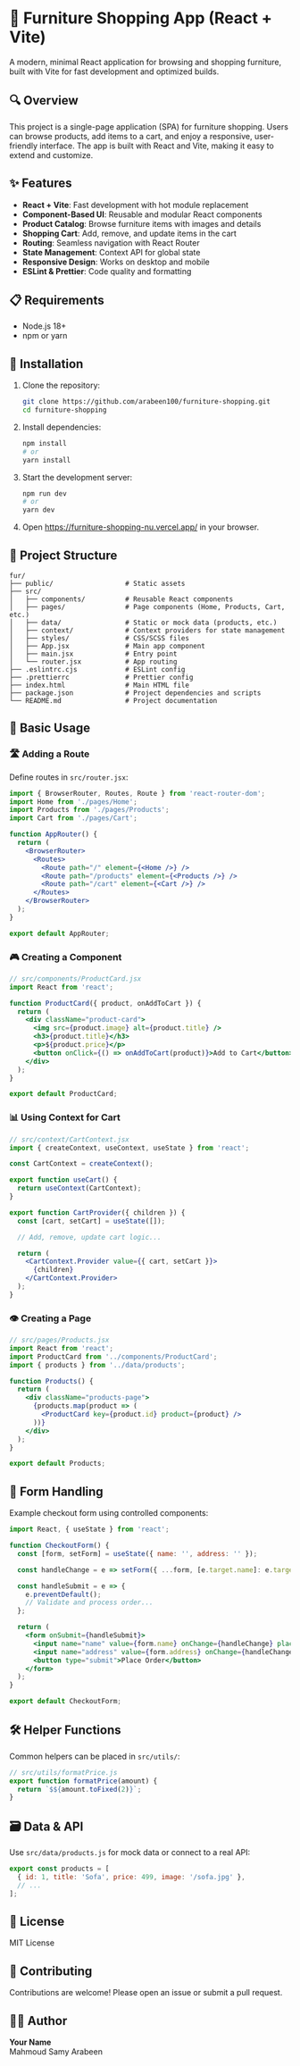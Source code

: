 # 🛒 Furniture Shopping App (React + Vite)

A modern, minimal React application for browsing and shopping furniture, built with Vite for fast development and optimized builds.

## 🔍 Overview

This project is a single-page application (SPA) for furniture shopping. Users can browse products, add items to a cart, and enjoy a responsive, user-friendly interface. The app is built with React and Vite, making it easy to extend and customize.

## ✨ Features

- **React + Vite**: Fast development with hot module replacement
- **Component-Based UI**: Reusable and modular React components
- **Product Catalog**: Browse furniture items with images and details
- **Shopping Cart**: Add, remove, and update items in the cart
- **Routing**: Seamless navigation with React Router
- **State Management**: Context API for global state
- **Responsive Design**: Works on desktop and mobile
- **ESLint & Prettier**: Code quality and formatting

## 📋 Requirements

- Node.js 18+
- npm or yarn

## 💾 Installation

1. Clone the repository:
   ```bash
   git clone https://github.com/arabeen100/furniture-shopping.git
   cd furniture-shopping
   ```

2. Install dependencies:
   ```bash
   npm install
   # or
   yarn install
   ```

3. Start the development server:
   ```bash
   npm run dev
   # or
   yarn dev
   ```

4. Open https://furniture-shopping-nu.vercel.app/ in your browser.

## 📁 Project Structure

```
fur/
├── public/                  # Static assets
├── src/
│   ├── components/          # Reusable React components
│   ├── pages/               # Page components (Home, Products, Cart, etc.)
│   ├── data/                # Static or mock data (products, etc.)
│   ├── context/             # Context providers for state management
│   ├── styles/              # CSS/SCSS files
│   ├── App.jsx              # Main app component
│   ├── main.jsx             # Entry point
│   └── router.jsx           # App routing
├── .eslintrc.cjs            # ESLint config
├── .prettierrc              # Prettier config
├── index.html               # Main HTML file
├── package.json             # Project dependencies and scripts
└── README.md                # Project documentation
```

## 🔰 Basic Usage

### 🛣️ Adding a Route

Define routes in `src/router.jsx`:

```jsx
import { BrowserRouter, Routes, Route } from 'react-router-dom';
import Home from './pages/Home';
import Products from './pages/Products';
import Cart from './pages/Cart';

function AppRouter() {
  return (
    <BrowserRouter>
      <Routes>
        <Route path="/" element={<Home />} />
        <Route path="/products" element={<Products />} />
        <Route path="/cart" element={<Cart />} />
      </Routes>
    </BrowserRouter>
  );
}

export default AppRouter;
```

### 🎮 Creating a Component

```jsx
// src/components/ProductCard.jsx
import React from 'react';

function ProductCard({ product, onAddToCart }) {
  return (
    <div className="product-card">
      <img src={product.image} alt={product.title} />
      <h3>{product.title}</h3>
      <p>${product.price}</p>
      <button onClick={() => onAddToCart(product)}>Add to Cart</button>
    </div>
  );
}

export default ProductCard;
```

### 📊 Using Context for Cart

```jsx
// src/context/CartContext.jsx
import { createContext, useContext, useState } from 'react';

const CartContext = createContext();

export function useCart() {
  return useContext(CartContext);
}

export function CartProvider({ children }) {
  const [cart, setCart] = useState([]);

  // Add, remove, update cart logic...

  return (
    <CartContext.Provider value={{ cart, setCart }}>
      {children}
    </CartContext.Provider>
  );
}
```

### 👁️ Creating a Page

```jsx
// src/pages/Products.jsx
import React from 'react';
import ProductCard from '../components/ProductCard';
import { products } from '../data/products';

function Products() {
  return (
    <div className="products-page">
      {products.map(product => (
        <ProductCard key={product.id} product={product} />
      ))}
    </div>
  );
}

export default Products;
```

## 📝 Form Handling

Example checkout form using controlled components:

```jsx
import React, { useState } from 'react';

function CheckoutForm() {
  const [form, setForm] = useState({ name: '', address: '' });

  const handleChange = e => setForm({ ...form, [e.target.name]: e.target.value });

  const handleSubmit = e => {
    e.preventDefault();
    // Validate and process order...
  };

  return (
    <form onSubmit={handleSubmit}>
      <input name="name" value={form.name} onChange={handleChange} placeholder="Name" required />
      <input name="address" value={form.address} onChange={handleChange} placeholder="Address" required />
      <button type="submit">Place Order</button>
    </form>
  );
}

export default CheckoutForm;
```

## 🛠️ Helper Functions

Common helpers can be placed in `src/utils/`:

```js
// src/utils/formatPrice.js
export function formatPrice(amount) {
  return `$${amount.toFixed(2)}`;
}
```

## 🗃️ Data & API

Use `src/data/products.js` for mock data or connect to a real API:

```js
export const products = [
  { id: 1, title: 'Sofa', price: 499, image: '/sofa.jpg' },
  // ...
];
```

## 📜 License

MIT License

## 🤝 Contributing

Contributions are welcome! Please open an issue or submit a pull request.

## 👩‍💻 Author

**Your Name**  
Mahmoud Samy Arabeen
